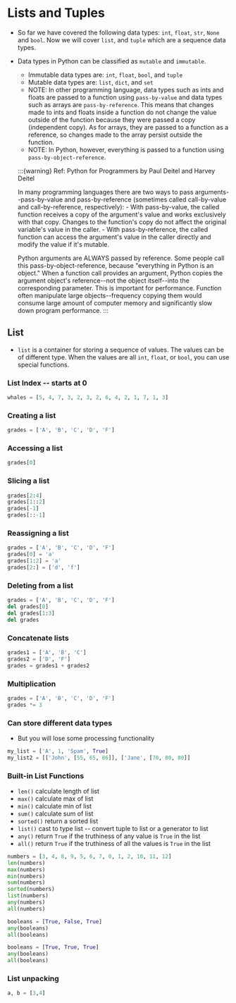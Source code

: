 # Lists and Tuples
- So far we have covered the following data types: `int`, `float`, `str`, `None` and `bool`. Now we will cover `list`, and `tuple` which are a sequence data types. 
- Data types in Python can be classified as `mutable` and `immutable`. 
    - Immutable data types are: `int`, `float`, `bool`, and `tuple`
    - Mutable data types are: `list`, `dict`, and `set`
    - NOTE: In other programming language, data types such as ints and floats are passed to a function using `pass-by-value` and
    data types such as arrays are `pass-by-reference`. This means that changes made to ints and floats inside a function do not change the value outside of the function because they were passed a copy (independent copy). As for arrays, they are passed to a function as a reference, so changes made to the array persist outside the function. 
    - NOTE: In Python, however, everything is passed to a function using `pass-by-object-reference`.
  
    :::{warning}
    Ref: Python for Programmers by Paul Deitel and Harvey Deitel

    In many programming languages there are two ways to pass arguments--pass-by-value
    and pass-by-reference (sometimes called call-by-value and call-by-reference, respectively):
      - With pass-by-value, the called function receives a copy of the argument's value 
      and works exclusively with that copy. Changes to the function's copy do not affect the original
      variable's value in the caller.
      - With pass-by-reference, the called function can access the argument's value in the caller
      directly and modify the value if it's mutable. 

    Python arguments are ALWAYS passed by reference. Some people call this pass-by-object-reference, 
    because "everything in Python is an object." When a function call provides an argument, Python copies
    the argument object's reference--not the object itself--into the corresponding parameter. This
    is important for performance. Function often manipulate large objects--frequency copying them would
    consume large amount of computer memory and significantly slow down program performance. 
    :::


## List
- `list` is a container for storing a sequence of values. The values can be of different type. When the values are all `int`, `float`, or `bool`, you can use special functions. 

### List Index -- starts at 0
```python
whales = [5, 4, 7, 3, 2, 3, 2, 6, 4, 2, 1, 7, 1, 3]
```

### Creating a list
```python
grades = ['A', 'B', 'C', 'D', 'F']
```

### Accessing a list
```python
grades[0]
``` 

### Slicing a list
```python
grades[2:4]
grades[1::2]
grades[-1]
grades[::-1]
```

### Reassigning a list
```python
grades = ['A', 'B', 'C', 'D', 'F']
grades[0] = 'a'
grades[1:2] = 'a'
grades[2:] = ['d', 'f']
```

### Deleting from a list
```python
grades = ['A', 'B', 'C', 'D', 'F']
del grades[0]
del grades[1:3]
del grades
```

### Concatenate lists
```python
grades1 = ['A', 'B', 'C']
grades2 = ['D', 'F']
grades = grades1 + grades2
```

### Multiplication
```python
grades = ['A', 'B', 'C', 'D', 'F']
grades *= 3
```

### Can store different data types
- But you will lose some processing functionality
```python
my_list = ['A', 1, 'Spam', True]
my_list2 = [['John', [55, 65, 86]], ['Jane', [70, 80, 80]]
```

### Built-in List Functions
- `len()` calculate length of list
- `max()` calculate max of list
- `min()` calculate min of list
- `sum()` calculate sum of list
- `sorted()` return a sorted list
- `list()` cast to type list -- convert tuple to list or a generator to list
- `any()` return `True` if the truthiness of any value is `True` in the list
- `all()` return `True` if the truthiness of all the values is `True` in the list

```python
numbers = [3, 4, 8, 9, 5, 6, 7, 0, 1, 2, 10, 11, 12]
len(numbers)
max(numbers)
min(numbers)
sum(numbers)
sorted(numbers)
list(numbers)
any(numbers)
all(numbers)
```
```python
booleans = [True, False, True]
any(booleans)
all(booleans)
```

```python
booleans = [True, True, True]
any(booleans)
all(booleans)
```

### List unpacking 
```python
a, b = [3,4]
```

